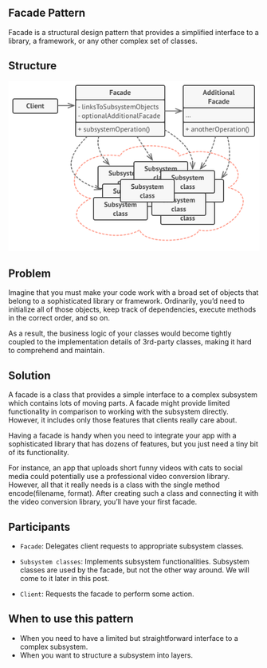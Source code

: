 ## Facade Pattern
Facade is a structural design pattern that provides a simplified interface to a library, a framework, or any other 
complex set of classes.

## Structure

![](../../../../../../../../docs/img/facade-pattern.png)

## Problem
Imagine that you must make your code work with a broad set of objects that belong to a sophisticated library or 
framework. Ordinarily, you’d need to initialize all of those objects, keep track of dependencies, execute methods in the 
correct order, and so on.

As a result, the business logic of your classes would become tightly coupled to the implementation details of 3rd-party 
classes, making it hard to comprehend and maintain.

## Solution
A facade is a class that provides a simple interface to a complex subsystem which contains lots of moving parts. 
A facade might provide limited functionality in comparison to working with the subsystem directly. 
However, it includes only those features that clients really care about.

Having a facade is handy when you need to integrate your app with a sophisticated library that has dozens of features, 
but you just need a tiny bit of its functionality.

For instance, an app that uploads short funny videos with cats to social media could potentially use a professional 
video conversion library. However, all that it really needs is a class with the single method encode(filename, format). 
After creating such a class and connecting it with the video conversion library, you’ll have your first facade.

## Participants
- `Facade`: Delegates client requests to appropriate subsystem classes.

- `Subsystem classes`: Implements subsystem functionalities. Subsystem classes are used by the facade, but not the other
 way around. We will come to it later in this post.

- `Client`: Requests the facade to perform some action.

## When to use this pattern
- When you need to have a limited but straightforward interface to a complex subsystem.
- When you want to structure a subsystem into layers.

